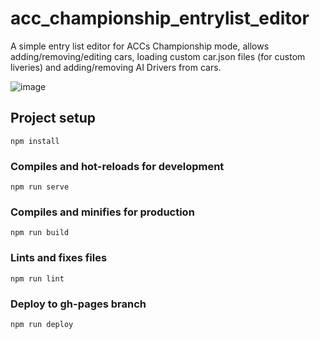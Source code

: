 # acc_championship_entrylist_editor

A simple entry list editor for ACCs Championship mode, allows adding/removing/editing cars, loading custom car.json files (for custom liveries) and adding/removing AI Drivers from cars.

![image](https://github.com/Blumlaut/acc_championship_entrylist_editor/assets/13604413/7877e52c-5858-4a66-81c3-2f54756b1e7e)



## Project setup
```
npm install
```

### Compiles and hot-reloads for development
```
npm run serve
```

### Compiles and minifies for production
```
npm run build
```

### Lints and fixes files
```
npm run lint
```



### Deploy to gh-pages branch
```
npm run deploy
```

